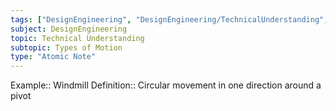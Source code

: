 ```yaml
---
tags: ["DesignEngineering", "DesignEngineering/TechnicalUnderstanding", "DesignEngineering/TechnicalUnderstanding/TypesOfMotion"]
subject: DesignEngineering
topic: Technical Understanding
subtopic: Types of Motion
type: "Atomic Note"
---
```


Example:: Windmill
Definition:: Circular movement in one direction around a pivot